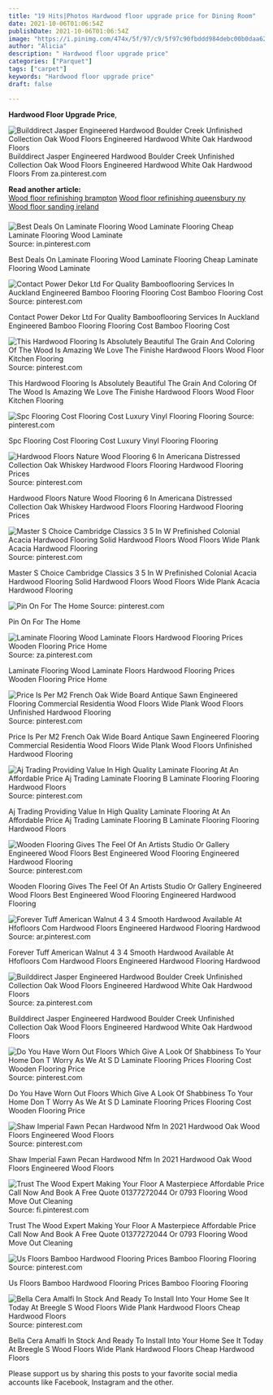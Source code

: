 ```yaml
---
title: "19 Hits|Photos Hardwood floor upgrade price for Dining Room"
date: 2021-10-06T01:06:54Z
publishDate: 2021-10-06T01:06:54Z
image: "https://i.pinimg.com/474x/5f/97/c9/5f97c90fbddd984debc00b0daa62b88a--hand-scraped-hardwood-flooring-amalfi-coast.jpg"
author: "Alicia"
description: " Hardwood floor upgrade price"
categories: ["Parquet"]
tags: ["carpet"]
keywords: "Hardwood floor upgrade price"
draft: false

---
```

<!-- Head tag Code -->
**Hardwood Floor Upgrade Price**, 

![Builddirect Jasper Engineered Hardwood Boulder Creek Unfinished Collection Oak Wood Floors Engineered Hardwood White Oak Hardwood Floors](https://i.pinimg.com/originals/84/66/3c/84663c1291f9baf25a2a6e1f3e13916d.jpg "Builddirect Jasper Engineered Hardwood Boulder Creek Unfinished Collection Oak Wood Floors Engineered Hardwood White Oak Hardwood Floors")
Builddirect Jasper Engineered Hardwood Boulder Creek Unfinished Collection Oak Wood Floors Engineered Hardwood White Oak Hardwood Floors From za.pinterest.com

**Read another article:**  
[Wood floor refinishing brampton](/wood-floor-refinishing-brampton/)
[Wood floor refinishing queensbury ny](/wood-floor-refinishing-queensbury-ny/)
[Wood floor sanding ireland](/wood-floor-sanding-ireland/)




### 

 


![Best Deals On Laminate Flooring Wood Laminate Flooring Cheap Laminate Flooring Wood Laminate](https://i.pinimg.com/originals/4d/8b/51/4d8b5112736a87ce3bf390a1f27396fc.jpg "Best Deals On Laminate Flooring Wood Laminate Flooring Cheap Laminate Flooring Wood Laminate")
Source: in.pinterest.com

Best Deals On Laminate Flooring Wood Laminate Flooring Cheap Laminate Flooring Wood Laminate  

![Contact Power Dekor Ltd For Quality Bambooflooring Services In Auckland Engineered Bamboo Flooring Flooring Cost Bamboo Flooring Cost](https://i.pinimg.com/564x/cd/a3/d5/cda3d5233673bc2dccd59d7e7219fdf0--bamboo-flooring-prices-laminate-flooring.jpg "Contact Power Dekor Ltd For Quality Bambooflooring Services In Auckland Engineered Bamboo Flooring Flooring Cost Bamboo Flooring Cost")
Source: pinterest.com

Contact Power Dekor Ltd For Quality Bambooflooring Services In Auckland Engineered Bamboo Flooring Flooring Cost Bamboo Flooring Cost  

![This Hardwood Flooring Is Absolutely Beautiful The Grain And Coloring Of The Wood Is Amazing We Love The Finishe Hardwood Floors Wood Floor Kitchen Flooring](https://i.pinimg.com/564x/3e/d1/58/3ed15874c1932edc8319b7b6a204ab40--the-grain-hardwood-floors.jpg "This Hardwood Flooring Is Absolutely Beautiful The Grain And Coloring Of The Wood Is Amazing We Love The Finishe Hardwood Floors Wood Floor Kitchen Flooring")
Source: pinterest.com

This Hardwood Flooring Is Absolutely Beautiful The Grain And Coloring Of The Wood Is Amazing We Love The Finishe Hardwood Floors Wood Floor Kitchen Flooring  

![Spc Flooring Cost Flooring Cost Luxury Vinyl Flooring Flooring](https://i.pinimg.com/originals/83/97/79/8397794342d01dd837402e0703a8db5d.jpg "Spc Flooring Cost Flooring Cost Luxury Vinyl Flooring Flooring")
Source: pinterest.com

Spc Flooring Cost Flooring Cost Luxury Vinyl Flooring Flooring  

![Hardwood Floors Nature Wood Flooring 6 In Americana Distressed Collection Oak Whiskey Hardwood Floors Flooring Hardwood Flooring Prices](https://i.pinimg.com/474x/c6/dc/ba/c6dcba8302a45724a3f54968ba4d8bca--flooring-ideas-wood-flooring.jpg "Hardwood Floors Nature Wood Flooring 6 In Americana Distressed Collection Oak Whiskey Hardwood Floors Flooring Hardwood Flooring Prices")
Source: pinterest.com

Hardwood Floors Nature Wood Flooring 6 In Americana Distressed Collection Oak Whiskey Hardwood Floors Flooring Hardwood Flooring Prices  

![Master S Choice Cambridge Classics 3 5 In W Prefinished Colonial Acacia Hardwood Flooring Solid Hardwood Floors Wood Floors Wide Plank Acacia Hardwood Flooring](https://i.pinimg.com/originals/7f/a0/81/7fa08153e47d01ba204d977074a4807d.jpg "Master S Choice Cambridge Classics 3 5 In W Prefinished Colonial Acacia Hardwood Flooring Solid Hardwood Floors Wood Floors Wide Plank Acacia Hardwood Flooring")
Source: pinterest.com

Master S Choice Cambridge Classics 3 5 In W Prefinished Colonial Acacia Hardwood Flooring Solid Hardwood Floors Wood Floors Wide Plank Acacia Hardwood Flooring  

![Pin On For The Home](https://i.pinimg.com/originals/e1/29/db/e129db534e99c1d5536796d8e799303a.jpg "Pin On For The Home")
Source: pinterest.com

Pin On For The Home  

![Laminate Flooring Wood Laminate Floors Hardwood Flooring Prices Wooden Flooring Price Home](https://i.pinimg.com/originals/fe/b7/5b/feb75bfe36496ad6a16eec94f7efa2a7.jpg "Laminate Flooring Wood Laminate Floors Hardwood Flooring Prices Wooden Flooring Price Home")
Source: za.pinterest.com

Laminate Flooring Wood Laminate Floors Hardwood Flooring Prices Wooden Flooring Price Home  

![Price Is Per M2 French Oak Wide Board Antique Sawn Engineered Flooring Commercial Residentia Wood Floors Wide Plank Wood Floors Unfinished Hardwood Flooring](https://i.pinimg.com/564x/57/d2/48/57d248dd2d35603a6a1f48df22ea3767.jpg "Price Is Per M2 French Oak Wide Board Antique Sawn Engineered Flooring Commercial Residentia Wood Floors Wide Plank Wood Floors Unfinished Hardwood Flooring")
Source: pinterest.com

Price Is Per M2 French Oak Wide Board Antique Sawn Engineered Flooring Commercial Residentia Wood Floors Wide Plank Wood Floors Unfinished Hardwood Flooring  

![Aj Trading Providing Value In High Quality Laminate Flooring At An Affordable Price Aj Trading Laminate Flooring B Laminate Flooring Flooring Hardwood Floors](https://i.pinimg.com/474x/4d/b4/b5/4db4b5d5f60b6aa27174a2db1da22c6e.jpg "Aj Trading Providing Value In High Quality Laminate Flooring At An Affordable Price Aj Trading Laminate Flooring B Laminate Flooring Flooring Hardwood Floors")
Source: pinterest.com

Aj Trading Providing Value In High Quality Laminate Flooring At An Affordable Price Aj Trading Laminate Flooring B Laminate Flooring Flooring Hardwood Floors  

![Wooden Flooring Gives The Feel Of An Artists Studio Or Gallery Engineered Wood Floors Best Engineered Wood Flooring Engineered Hardwood Flooring](https://i.pinimg.com/originals/64/4d/fa/644dfa788bba82f4c6dcce0879bd655a.jpg "Wooden Flooring Gives The Feel Of An Artists Studio Or Gallery Engineered Wood Floors Best Engineered Wood Flooring Engineered Hardwood Flooring")
Source: pinterest.com

Wooden Flooring Gives The Feel Of An Artists Studio Or Gallery Engineered Wood Floors Best Engineered Wood Flooring Engineered Hardwood Flooring  

![Forever Tuff American Walnut 4 3 4 Smooth Hardwood Available At Hfofloors Com Hardwood Floors Engineered Hardwood Flooring Hardwood](https://i.pinimg.com/originals/74/5d/2e/745d2ecd6d1827f80be6fb14855be739.jpg "Forever Tuff American Walnut 4 3 4 Smooth Hardwood Available At Hfofloors Com Hardwood Floors Engineered Hardwood Flooring Hardwood")
Source: ar.pinterest.com

Forever Tuff American Walnut 4 3 4 Smooth Hardwood Available At Hfofloors Com Hardwood Floors Engineered Hardwood Flooring Hardwood  

![Builddirect Jasper Engineered Hardwood Boulder Creek Unfinished Collection Oak Wood Floors Engineered Hardwood White Oak Hardwood Floors](https://i.pinimg.com/originals/84/66/3c/84663c1291f9baf25a2a6e1f3e13916d.jpg "Builddirect Jasper Engineered Hardwood Boulder Creek Unfinished Collection Oak Wood Floors Engineered Hardwood White Oak Hardwood Floors")
Source: za.pinterest.com

Builddirect Jasper Engineered Hardwood Boulder Creek Unfinished Collection Oak Wood Floors Engineered Hardwood White Oak Hardwood Floors  

![Do You Have Worn Out Floors Which Give A Look Of Shabbiness To Your Home Don T Worry As We At S D Laminate Flooring Prices Flooring Cost Wooden Flooring Price](https://i.pinimg.com/736x/3e/ac/04/3eac04b9751272cdfe5de2648ccf8d37.jpg "Do You Have Worn Out Floors Which Give A Look Of Shabbiness To Your Home Don T Worry As We At S D Laminate Flooring Prices Flooring Cost Wooden Flooring Price")
Source: pinterest.com

Do You Have Worn Out Floors Which Give A Look Of Shabbiness To Your Home Don T Worry As We At S D Laminate Flooring Prices Flooring Cost Wooden Flooring Price  

![Shaw Imperial Fawn Pecan Hardwood Nfm In 2021 Hardwood Oak Wood Floors Engineered Wood Floors](https://i.pinimg.com/originals/98/2d/29/982d2918ce4e5b1e74ba34776724d932.png "Shaw Imperial Fawn Pecan Hardwood Nfm In 2021 Hardwood Oak Wood Floors Engineered Wood Floors")
Source: pinterest.com

Shaw Imperial Fawn Pecan Hardwood Nfm In 2021 Hardwood Oak Wood Floors Engineered Wood Floors  

![Trust The Wood Expert Making Your Floor A Masterpiece Affordable Price Call Now And Book A Free Quote 01377272044 Or 0793 Flooring Wood Move Out Cleaning](https://i.pinimg.com/736x/51/93/68/5193683120a4d973d68529156d839894.jpg "Trust The Wood Expert Making Your Floor A Masterpiece Affordable Price Call Now And Book A Free Quote 01377272044 Or 0793 Flooring Wood Move Out Cleaning")
Source: fi.pinterest.com

Trust The Wood Expert Making Your Floor A Masterpiece Affordable Price Call Now And Book A Free Quote 01377272044 Or 0793 Flooring Wood Move Out Cleaning  

![Us Floors Bamboo Hardwood Flooring Prices Bamboo Flooring Flooring](https://i.pinimg.com/736x/1f/11/ac/1f11acce701331883860b341921fea11.jpg "Us Floors Bamboo Hardwood Flooring Prices Bamboo Flooring Flooring")
Source: pinterest.com

Us Floors Bamboo Hardwood Flooring Prices Bamboo Flooring Flooring  

![Bella Cera Amalfi In Stock And Ready To Install Into Your Home See It Today At Breegle S Wood Floors Wide Plank Hardwood Floors Cheap Hardwood Floors](https://i.pinimg.com/474x/5f/97/c9/5f97c90fbddd984debc00b0daa62b88a--hand-scraped-hardwood-flooring-amalfi-coast.jpg "Bella Cera Amalfi In Stock And Ready To Install Into Your Home See It Today At Breegle S Wood Floors Wide Plank Hardwood Floors Cheap Hardwood Floors")
Source: pinterest.com

Bella Cera Amalfi In Stock And Ready To Install Into Your Home See It Today At Breegle S Wood Floors Wide Plank Hardwood Floors Cheap Hardwood Floors  

Please support us by sharing this posts to your favorite social media accounts like Facebook, Instagram and the other.

